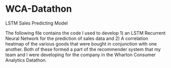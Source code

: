 # WCA-Datathon
LSTM Sales Predicting Model


The following file contains the code I used to develop 1) an LSTM Recurrent Neural Network for the prediction of sales data and 2) A correlation heatmap of the various goods that were bought in conjunction with one another. Both of these formed a part of the recommender system that my team and I were developing for the company in the Wharton Consumer Analytics Datathon. 
